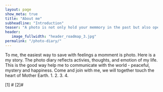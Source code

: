```yaml
---
layout: page
show_meta: true
title: "About me"
subheadline: "Introduction"
teaser: "A photo is not only hold your memmory in the past but also open new door in the future"
header:
   image_fullwidth: "header_roadmap_3.jpg"
permalink: "/photo-diary/"
---
```


To me, the easiest way to save with feelings a momment is photo. Here is a my story. The photo diary reflects activies, thoughts, and emotion of my life. This is the good way help me to communicate with the world - peaceful, mystery and happiness. Come and join with me, we will together touch the heart of Mother Earth. 
1.
2.
3.
4.

 [1] #
 [2]#